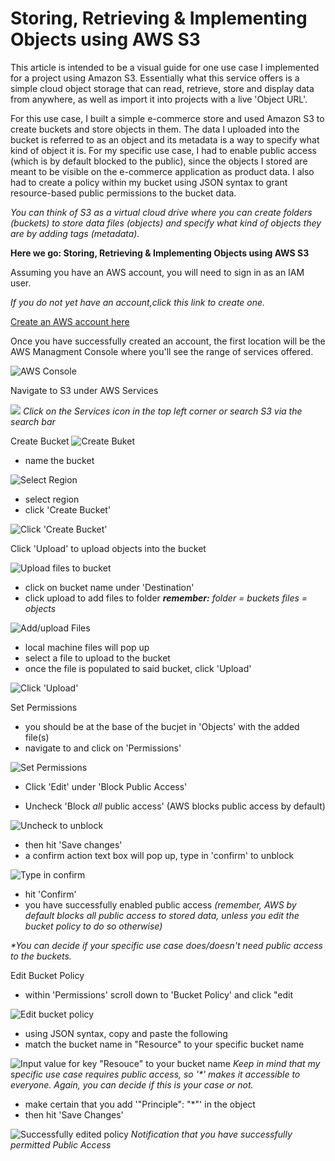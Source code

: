 # Storing, Retrieving & Implementing Objects using AWS S3


This article is intended to be a visual guide for one use case I implemented for a project using Amazon S3. Essentially what this service offers is a simple cloud object storage that can read, retrieve, store and display data from anywhere, as well as import it into projects with a live 'Object URL'.

For this use case, I built a simple e-commerce store and used Amazon S3 to create buckets and store objects in them. The data I uploaded into the bucket is referred to as an object and its metadata is a way to specify what kind of object it is. For my specific use case, I had to enable public access (which is by default blocked to the public), since the objects I stored are meant to be visible on the e-commerce application as product data. I also had to create a policy within my bucket using JSON syntax to grant resource-based public permissions to the bucket data.

_You can think of S3 as a virtual cloud drive where you can create folders (buckets) to store data files (objects) and specify what kind of objects they are by adding tags (metadata)._

**Here we go: Storing, Retrieving & Implementing Objects using AWS S3**

Assuming you have an AWS account, you will need to sign in as an IAM user. 

_If you do not yet have an account,click this link to create one._

[Create an AWS account here](https://aws.amazon.com/)

Once you have successfully created an account, the first location will be the AWS Managment Console where you'll see the range of services offered. 

![AWS Console](../../../Desktop/aws%20S3%20process/AWS-console.png)

Navigate to S3 under AWS Services 

![](../../../Desktop/aws%20S3%20process/Storage%20S3%20service.png)
_Click on the Services icon in the top left corner or search S3 via the search bar_

Create Bucket
![Create Buket](../../../Desktop/aws%20S3%20process/Create%20Bucket.png) 
- name the bucket

![Select Region](../../../Desktop/aws%20S3%20process/Create%20Name,%20Select%20Region.png)
- select region
- click 'Create Bucket'

![Click 'Create Bucket'](../../../Desktop/aws%20S3%20process/Click%20'Create%20Bucket'.png)

Click 'Upload' to upload objects into the bucket

![Upload files to bucket](../../../Desktop/aws%20S3%20process/Upload%20files%20to%20bucket.png)
- click on bucket name under 'Destination'
- click upload to add files to folder
_**remember:** folder = buckets files = objects_

![Add/upload Files](../../../Desktop/aws%20S3%20process/Add%20Files.png)
- local machine files will pop up
- select a file to upload to the bucket
- once the file is populated to said bucket, click 'Upload'

![Click 'Upload'](../../../Desktop/aws%20S3%20process/Once%20uploaded,%20click%20'Upload'.png)

Set Permissions
- you should be at the base of the bucjet in 'Objects' with the added file(s)
- navigate to and click on 'Permissions'
  
 ![Set Permissions](../../../Desktop/aws%20S3%20process/click%20'permissions'%20to%20unblock%20access.png) 

- Click 'Edit' under 'Block Public Access'

- Uncheck 'Block _all_ public access' (AWS blocks public access by default)

![Uncheck to unblock](../../../Desktop/aws%20S3%20process/Uncheck%20'Block%20all%20public%20access'.png)

- then hit 'Save changes'
- a confirm action text box will pop up, type in 'confirm' to unblock

![Type in confirm](../../../Desktop/aws%20S3%20process/Confirm%20the%20unblock.png)

- hit 'Confirm'
- you have successfully enabled public access 
_(remember, AWS by default blocks all public access to stored data, unless you edit the bucket policy to do so otherwise)_

_*You can decide if your specific use case does/doesn't need public access to the buckets._

Edit Bucket Policy

- within 'Permissions' scroll down to 'Bucket Policy' and click "edit

![Edit bucket policy](../../../Desktop/aws%20S3%20process/Edit%20'Bucket%20Policy'.png)

- using JSON syntax, copy and paste the following
- match the bucket name in "Resource" to your specific bucket name

![Input value for key "Resouce" to your bucket name](../../../Desktop/aws%20S3%20process/Match%20this%20JSON%20with%20your%20bucket%20name.png)
_Keep in mind that my specific use case requires public access, so '*' makes it accessible to everyone. Again, you can decide if this is your case or not._

- make certain that you add '"Principle": "*"' in the object
- then hit 'Save Changes'

![Successfully edited policy](../../../Desktop/aws%20S3%20process/Successfuly%20edited%20policy.png)
_Notification that you have successfully permitted Public Access_


